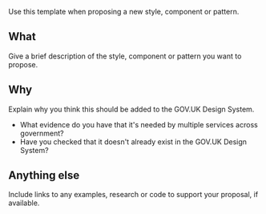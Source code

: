 Use this template when proposing a new style, component or pattern.

## What
Give a brief description of the style, component or pattern you want to propose.

## Why
Explain why you think this should be added to the GOV.UK Design System.

- What evidence do you have that it's needed by multiple services across government?
- Have you checked that it doesn't already exist in the GOV.UK Design System?

## Anything else
Include links to any examples, research or code to support your proposal, if available.
